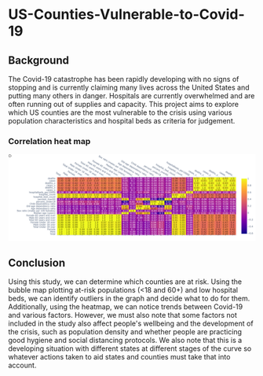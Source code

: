# US-Counties-Vulnerable-to-Covid-19

## Background

The Covid-19 catastrophe has been rapidly developing with no signs of stopping and is currently claiming many lives across the United States and putting many others in danger. Hospitals are currently overwhelmed and are often running out of supplies and capacity. This project aims to explore which US counties are the most vulnerable to the crisis using various population characteristics and hospital beds as criteria for judgement. 

### Correlation heat map
![](covid19heatmap.png)

## Conclusion

Using this study, we can determine which counties are at risk. Using the bubble map plotting at-risk populations (<18 and 60+) and low hospital beds, we can identify outliers in the graph and decide what to do for them. Additionally, using the heatmap, we can notice trends between Covid-19 and various factors. However, we must also note that some factors not included in the study also affect people's wellbeing and the development of the crisis, such as population density and whether people are practicing good hygiene and social distancing protocols. We also note that this is a developing situation with different states at different stages of the curve so whatever actions taken to aid states and counties must take that into account.
